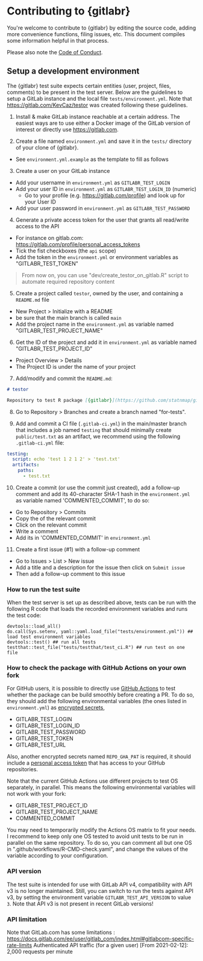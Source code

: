 # Contributing to {gitlabr}

You're welcome to contribute to {gitlabr} by editing the source code, adding more convenience functions, filing issues, etc. This document compiles some information helpful in that process.

Please also note the [Code of Conduct](CONDUCT.md).


## Setup a development environment

The {gitlabr} test suite expects certain entities (user, project, files, comments) to be present in the test server. 
Below are the guidelines to setup a GitLab instance and the local file `tests/environment.yml`. 
Note that <https://gitlab.com/KevCaz/testor> was created following these guidelines. 


1. Install & make GitLab instance reachable at a certain address. The easiest ways are to use either a Docker image of the GitLab version of interest or directly use <https://gitlab.com>. 

2. Create a file named `environment.yml` and save it in the `tests/` directory of your clone of {gitlabr}.
  + See `environment.yml.example` as the template to fill as follows

3. Create a user on your GitLab instance
  + Add your username in `environment.yml` as `GITLABR_TEST_LOGIN`
  + Add your user ID in `environment.yml` as `GITLABR_TEST_LOGIN_ID` (numeric)
    + Go to your profile (e.g. https://gitlab.com/profile) and look up for your User ID
  + Add your user password in `environment.yml` as `GITLABR_TEST_PASSWORD`
  
4. Generate a private access token for the user that grants all read/write access to the  API 
  + For instance on gitlab.com: https://gitlab.com/profile/personal_access_tokens
  + Tick the fist checkboxes (the `api` scope) 
  + Add the token in the `environment.yml` or environment variables as "GITLABR_TEST_TOKEN"
  
> From now on, you can use "dev/create_testor_on_gitlab.R" script to automate required repository content
  
5. Create a project called `testor`, owned by the user, and containing a `README.md` file
  + New Project > Initialize with a README
  + be sure that the main branch is called `main`
  + Add the project name in the `environment.yml` as variable named "GITLABR_TEST_PROJECT_NAME"

6. Get the ID of the project and add it in `environment.yml` as variable named "GITLABR_TEST_PROJECT_ID"
  + Project Overview > Details
  + The Project ID is under the name of your project
  
7. Add/modify and commit the `README.md`:
```md
# testor

Repository to test R package [{gitlabr}](https://github.com/statnmap/gitlabr)
```

8. Go to Repository > Branches and create a branch named "for-tests".


9. Add and commit a CI file (`.gitlab-ci.yml`) in the main/master branch that includes a job named `testing` that should minimally create `public/test.txt` as an artifact, we recommend using the following `.gitlab-ci.yml` file:

```yaml 
testing:
  script: echo 'test 1 2 1 2' > 'test.txt'
  artifacts:
    paths:
      - test.txt
```

10. Create a commit (or use the commit just created), add a follow-up comment and add its 40-character SHA-1 hash in the `environment.yml` as variable named 'COMMENTED_COMMIT', to do so:
  + Go to Repository > Commits
  + Copy the <SHA1> of the relevant commit 
  + Click on the relevant commit 
  + Write a comment 
  + Add its <sha1> in 'COMMENTED_COMMIT' in `environment.yml`
  
11. Create a first issue (#1) with a follow-up comment
  + Go to Issues > List > New issue
  + Add a title and a description for the issue then click on `Submit issue`
  + Then add a follow-up comment to this issue


 
### How to run the test suite

When the test server is set up as described above, tests can be run with the following R code that loads the recorded environment variables and runs the test code:

```{r}
devtools::load_all()
do.call(Sys.setenv, yaml::yaml.load_file("tests/environment.yml")) ## load test environment variables
devtools::test() ## run all tests
testthat::test_file("tests/testthat/test_ci.R") ## run test on one file
```


### How to check the package with GitHub Actions on your own fork

For GitHub users, it is possible to directly use [GitHub Actions](https://docs.github.com/en/free-pro-team@latest/actions/reference/workflow-syntax-for-github-actions) to test whether the package can be build smoothly before creating a PR. To do so, they should add the following environmental variables (the ones listed in `environment.yml`) as [encrypted secrets](https://docs.github.com/en/free-pro-team@latest/actions/reference/encrypted-secrets),

- GITLABR_TEST_LOGIN
- GITLABR_TEST_LOGIN_ID
- GITLABR_TEST_PASSWORD
- GITLABR_TEST_TOKEN
- GITLABR_TEST_URL

Also, another encrypted secrets named `REPO_GHA_PAT` is required, it should include a 
[personal access token](https://docs.github.com/en/free-pro-team@latest/github/authenticating-to-github/creating-a-personal-access-token) that has access to your GitHub repositories.

Note that the current GitHub Actions use different projects to test OS separately, in parallel.
This means the following environmental variables will not work with your fork:

- GITLABR_TEST_PROJECT_ID
- GITLABR_TEST_PROJECT_NAME
- COMMENTED_COMMIT

You may need to temporarily modify the Actions OS matrix to fit your needs. 
I recommend to keep only one OS tested to avoid unit tests to be run in parallel on the same repository.
To do so, you can comment all but one OS in ".github/workflows/R-CMD-check.yaml", and change the values of the variable according to your configuration.

### API version

The test suite is intended for use with GitLab API v4, compatibility with API v3 is no longer maintained. Still, you can switch to run the tests against API v3, by setting the environment variable `GITLABR_TEST_API_VERSION` to value `3`. Note that API v3 is not present in recent GitLab versions!

### API limitation

Note that GitLab.com has some limitations : https://docs.gitlab.com/ee/user/gitlab_com/index.html#gitlabcom-specific-rate-limits
Authenticated API traffic (for a given user) [From 2021-02-12]: 2,000 requests per minute 
